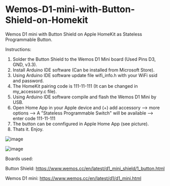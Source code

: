 # Wemos-D1-mini-with-Button-Shield-on-Homekit

Wemos D1 mini with Button Shield on Apple HomeKit as Stateless Programmable Button.

Instructions:
1. Solder the Button Shield to the Wemos D1 Mini board (Used Pins D3, GND, v3.3).
2. Install Arduino IDE software (Can be installed from Microsoft Store).
3. Using Arduino IDE software update file wifi_info.h with your WiFi ssid and password.
4. The HomeKit pairing code is 111-11-111 (It can be changed in my_accessory.c file).
5. Using Arduino IDE software compile and flash the Wemos D1 Mini by USB.
6. Open Home App in your Apple device and (+) add accessory --> more options --> A "Stateless Programmable Switch" will be available --> enter code 111-11-111
7. The button can be connfigured in Apple Home App (see picture).
8. Thats it. Enjoy.  

![image](https://github.com/StaRipper/Wemos-D1-mini-with-Button-Shield-on-Homekit/assets/22976153/34d2d08e-b1c6-4694-99aa-bc12b6fb1bda)


![image](https://github.com/StaRipper/Wemos-D1-mini-with-Button-Shield-on-Homekit/assets/22976153/2871f31a-4c53-4d8c-91a7-d4a618add1ab)


Boards used:

Button Shield: https://www.wemos.cc/en/latest/d1_mini_shield/1_button.html

Wemos D1 mini: https://www.wemos.cc/en/latest/d1/d1_mini.html
